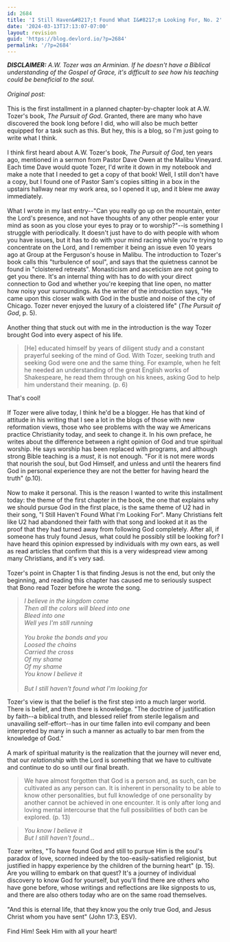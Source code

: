 ```yaml
---
id: 2684
title: 'I Still Haven&#8217;t Found What I&#8217;m Looking For, No. 2'
date: '2024-03-13T17:13:07-07:00'
layout: revision
guid: 'https://blog.devlord.io/?p=2684'
permalink: '/?p=2684'
---
```


<span style="font-style:italic;"><span style="font-weight:bold;">DISCLAIMER:</span> A.W. Tozer was an Arminian.  If he doesn't have a Biblical understanding of the Gospel of Grace, it's difficult to see how his teaching could be beneficial to the soul.<br /><br />Original post:<br /></span><br />This is the first installment in a planned chapter-by-chapter look at A.W. Tozer's book, <i>The Pursuit of God</i>.  Granted, there are many who have discovered the book long before I did, who will also be much better equipped for a task such as this.  But hey, this is a blog, so I'm just going to write what I think.<br /><br />I think first heard about A.W. Tozer's book, <i>The Pursuit of God</i>, ten years ago, mentioned in a sermon from Pastor Dave Owen at the Malibu Vineyard.  Each time Dave would quote Tozer, I'd write it down in my notebook and make a note that I needed to get a copy of that book!  Well, I still don't have a copy, but I found one of Pastor Sam's copies sitting in a box in the upstairs hallway near my work area, so I opened it up, and it blew me away immediately.<br /><br />What I wrote in my last entry--"Can you really go up on the mountain, enter the Lord's presence, and not have thoughts of any other people enter your mind as soon as you close your eyes to pray or to worship?"--is something I struggle with periodically.  It doesn't just have to do with people with whom you have issues, but it has to do with your mind racing while you're trying to concentrate on the Lord, and I remember it being an issue even 10 years ago at Group at the Ferguson's house in Malibu.  The introduction to Tozer's book calls this "turbulence of soul", and says that the quietness cannot be found in "cloistered retreats".  Monasticism and asceticism are not going to get you there.  It's an internal thing with has to do with your direct connection to God and whether you're keeping that line open, no matter how noisy your surroundings.  As the writer of the introduction says, "He came upon this closer walk with God in the bustle and noise of the city of Chicago.  Tozer never enjoyed the luxury of a cloistered life" (<i>The Pursuit of God</i>, p. 5).<br /><br />Another thing that stuck out with me in the introduction is the way Tozer brought God into every aspect of his life.<br /><blockquote>[He] educated himself by years of diligent study and a constant prayerful seeking of the mind of God.  With Tozer, seeking truth and seeking God were one and the same thing.  For example, when he felt he needed an understanding of the great English works of Shakespeare, he read them through on his knees, asking God to help him understand their meaning. (p. 6)</blockquote>That's cool!<br /><br />If Tozer were alive today, I think he'd be a blogger.  He has that kind of attitude in his writing that I see a lot in the blogs of those with new reformation views, those who see problems with the way we Americans practice Christianity today, and seek to change it.  In his own preface, he writes about the difference between a right opinion of God and true spiritual worship.  He says worship has been replaced with programs, and although strong Bible teaching is a <i>must</i>, it is not enough.  "For it is not mere words that nourish the soul, but God Himself, and unless and until the hearers find God in personal experience they are not the better for having heard the truth" (p.10).<br /><br />Now to make it personal.  This is the reason I wanted to write this installment today: the theme of the first chapter in the book, the one that explains why we should pursue God in the first place, is the same theme of U2 had in their song, "I Still Haven't Found What I'm Looking For".  Many Christians felt like U2 had abandoned their faith with that song and looked at it as the proof that they had turned away from following God completely.  After all, if someone has truly found Jesus, what could he possibly still be looking for?  I have heard this opinion expressed by individuals with my own ears, as well as read articles that confirm that this is a very widespread view among many Christians, and it's very sad.<br /><br />Tozer's point in Chapter 1 is that finding Jesus is not the end, but only the beginning, and reading this chapter has caused me to seriously suspect that Bono read Tozer before he wrote the song.<br /><blockquote><i>I believe in the kingdom come<br />Then all the colors will bleed into one<br />Bleed into one<br />Well yes I'm still running<br /><br />You broke the bonds and you<br />Loosed the chains<br />Carried the cross<br />Of my shame<br />Of my shame<br />You know I believe it<br /><br />But I still haven't found what I'm looking for</i></blockquote>Tozer's view is that the belief is the first step into a much larger world.  There is belief, and then there is knowledge.  "The doctrine of justification by faith--a biblical truth, and blessed relief from sterile legalism and unavailing self-effort--has in our time fallen into evil company and been interpreted by many in such a manner as actually to bar men from the knowledge of God."<br /><br />A mark of spiritual maturity is the realization that the journey will never end, that our <i>relationship</i> with the Lord is something that we have to cultivate and continue to do so until our final breath.<br /><blockquote>We have almost forgotten that God is a person and, as such, can be cultivated as any person can.  It is inherent in personality to be able to know other personalities, but full knowledge of one personality by another cannot be achieved in one encounter.  It is only after long and loving mental intercourse that the full possibilities of both can be explored. (p. 13)</blockquote><blockquote><i>You know I believe it<br />But I still haven't found...</i></blockquote>Tozer writes, "To have found God and still to pursue Him is the soul's paradox of love, scorned indeed by the too-easily-satisfied religionist, but justified in happy experience by the children of the burning heart" (p. 15).  Are you willing to embark on that quest?  It's a journey of individual discovery to know God for yourself, but you'll find there are others who have gone before, whose writings and reflections are like signposts to us, and there are also others today who are on the same road themselves.<br /><br />"And this is eternal life, that they know you the only true God, and Jesus Christ whom you have sent" (John 17:3, ESV).<br /><br />Find Him!  Seek Him with all your heart!